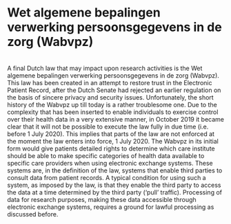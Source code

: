 # Wet algemene bepalingen verwerking persoonsgegevens in de zorg (Wabvpz)

</br>
A final Dutch law that may impact upon research activities is the Wet algemene bepalingen verwerking persoonsgegevens in de zorg (Wabvpz). This law has been created in an attempt to restore trust in the Electronic Patient Record, after the Dutch Senate had rejected an earlier regulation on the basis of sincere privacy and security issues.  Unfortunately, the short history of the Wabvpz up till today is a rather troublesome one. Due to the complexity that has been inserted to enable individuals to exercise control over their health data in a very extensive manner, in October 2019 it became clear that it will not be possible to execute the law fully in due time (i.e. before 1 July 2020).  This implies that parts of the law are not enforced at the moment the law enters into force, 1 July 2020.  The Wabvpz in its initial form would give patients detailed rights to determine which care institute should be able to make specific categories of health data available to specific care providers when using electronic exchange systems.  These systems are, in the definition of the law, systems that enable third parties to consult data from patient records. A typical condition for using such a system, as imposed by the law, is that they enable the third party to access the data at a time determined by the third party (‘pull’ traffic). Processing of data for research purposes, making these data accessible through electronic exchange systems, requires a ground for lawful processing as discussed before.  

